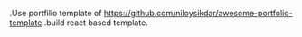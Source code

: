 .Use portfilio template of https://github.com/niloysikdar/awesome-portfolio-template
.build react based template.
